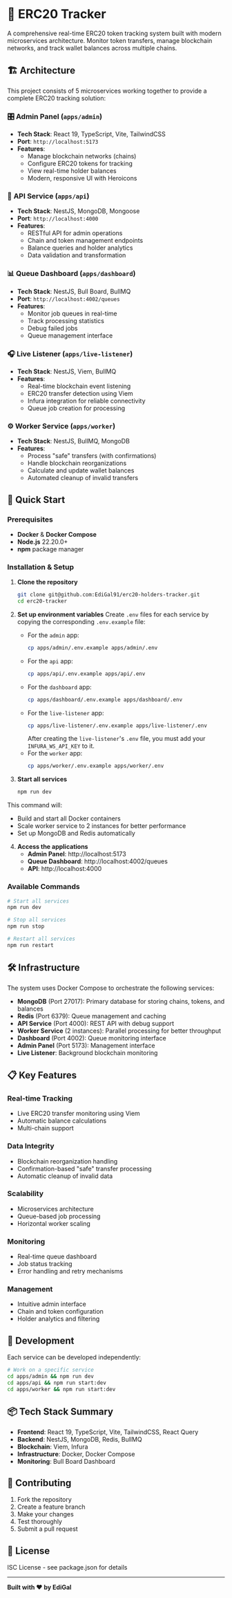 # 🔗 ERC20 Tracker

A comprehensive real-time ERC20 token tracking system built with modern microservices architecture. Monitor token transfers, manage blockchain networks, and track wallet balances across multiple chains.

## 🏗️ Architecture

This project consists of 5 microservices working together to provide a complete ERC20 tracking solution:

### 🎛️ **Admin Panel** (`apps/admin`)

- **Tech Stack**: React 19, TypeScript, Vite, TailwindCSS
- **Port**: `http://localhost:5173`
- **Features**:
  - Manage blockchain networks (chains)
  - Configure ERC20 tokens for tracking
  - View real-time holder balances
  - Modern, responsive UI with Heroicons

### 🔌 **API Service** (`apps/api`)

- **Tech Stack**: NestJS, MongoDB, Mongoose
- **Port**: `http://localhost:4000`
- **Features**:
  - RESTful API for admin operations
  - Chain and token management endpoints
  - Balance queries and holder analytics
  - Data validation and transformation

### 📊 **Queue Dashboard** (`apps/dashboard`)

- **Tech Stack**: NestJS, Bull Board, BullMQ
- **Port**: `http://localhost:4002/queues`
- **Features**:
  - Monitor job queues in real-time
  - Track processing statistics
  - Debug failed jobs
  - Queue management interface

### 🎧 **Live Listener** (`apps/live-listener`)

- **Tech Stack**: NestJS, Viem, BullMQ
- **Features**:
  - Real-time blockchain event listening
  - ERC20 transfer detection using Viem
  - Infura integration for reliable connectivity
  - Queue job creation for processing

### ⚙️ **Worker Service** (`apps/worker`)

- **Tech Stack**: NestJS, BullMQ, MongoDB
- **Features**:
  - Process "safe" transfers (with confirmations)
  - Handle blockchain reorganizations
  - Calculate and update wallet balances
  - Automated cleanup of invalid transfers

## 🚀 Quick Start

### Prerequisites

- **Docker** & **Docker Compose**
- **Node.js** 22.20.0+
- **npm** package manager

### Installation & Setup

1.  **Clone the repository**

    ```bash
    git clone git@github.com:EdiGal91/erc20-holders-tracker.git
    cd erc20-tracker
    ```

2.  **Set up environment variables**
    Create `.env` files for each service by copying the corresponding `.env.example` file:
    - For the `admin` app:
      ```bash
      cp apps/admin/.env.example apps/admin/.env
      ```
    - For the `api` app:
      ```bash
      cp apps/api/.env.example apps/api/.env
      ```
    - For the `dashboard` app:
      ```bash
      cp apps/dashboard/.env.example apps/dashboard/.env
      ```
    - For the `live-listener` app:
      ```bash
      cp apps/live-listener/.env.example apps/live-listener/.env
      ```
      After creating the `live-listener`'s `.env` file, you must add your `INFURA_WS_API_KEY` to it.
    - For the `worker` app:
      ```bash
      cp apps/worker/.env.example apps/worker/.env
      ```

3.  **Start all services**
    ```bash
    npm run dev
    ```

This command will:

- Build and start all Docker containers
- Scale worker service to 2 instances for better performance
- Set up MongoDB and Redis automatically

4. **Access the applications**
   - **Admin Panel**: http://localhost:5173
   - **Queue Dashboard**: http://localhost:4002/queues
   - **API**: http://localhost:4000

### Available Commands

```bash
# Start all services
npm run dev

# Stop all services
npm run stop

# Restart all services
npm run restart
```

## 🛠️ Infrastructure

The system uses Docker Compose to orchestrate the following services:

- **MongoDB** (Port 27017): Primary database for storing chains, tokens, and balances
- **Redis** (Port 6379): Queue management and caching
- **API Service** (Port 4000): REST API with debug support
- **Worker Service** (2 instances): Parallel processing for better throughput
- **Dashboard** (Port 4002): Queue monitoring interface
- **Admin Panel** (Port 5173): Management interface
- **Live Listener**: Background blockchain monitoring

## 📋 Key Features

### Real-time Tracking

- Live ERC20 transfer monitoring using Viem
- Automatic balance calculations
- Multi-chain support

### Data Integrity

- Blockchain reorganization handling
- Confirmation-based "safe" transfer processing
- Automatic cleanup of invalid data

### Scalability

- Microservices architecture
- Queue-based job processing
- Horizontal worker scaling

### Monitoring

- Real-time queue dashboard
- Job status tracking
- Error handling and retry mechanisms

### Management

- Intuitive admin interface
- Chain and token configuration
- Holder analytics and filtering

## 🔧 Development

Each service can be developed independently:

```bash
# Work on a specific service
cd apps/admin && npm run dev
cd apps/api && npm run start:dev
cd apps/worker && npm run start:dev
```

## 📦 Tech Stack Summary

- **Frontend**: React 19, TypeScript, Vite, TailwindCSS, React Query
- **Backend**: NestJS, MongoDB, Redis, BullMQ
- **Blockchain**: Viem, Infura
- **Infrastructure**: Docker, Docker Compose
- **Monitoring**: Bull Board Dashboard

## 🤝 Contributing

1. Fork the repository
2. Create a feature branch
3. Make your changes
4. Test thoroughly
5. Submit a pull request

## 📄 License

ISC License - see package.json for details

---

**Built with ❤️ by EdiGal**
